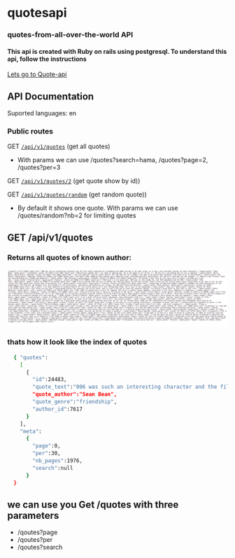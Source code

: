 # quotesapi
### quotes-from-all-over-the-world API
#### This api is created with Ruby on rails using postgresql. To understand this api, follow the instructions

[Lets go to Quote-api](https://quotes-from-all-over-the-world.herokuapp.com/api/v1/quotes)

## API Documentation

Suported languages: en

### Public routes

GET [`/api/v1/quotes`](https://quotes-from-all-over-the-world.herokuapp.com/api/v1/quotes) (get all quotes)
 - With params we can use /quotes?search=hama, /quotes?page=2, /quotes?per=3

GET [`/api/v1/quotes/2`](https://quotes-from-all-over-the-world.herokuapp.com/api/v1/quotes/2) (get quote show by id))

GET [`/api/v1/quotes/random`](https://quotes-from-all-over-the-world.herokuapp.com/api/v1/quotes/random) (get random quote))
  - By default it shows one quote. With params we can use /quotes/random?nb=2 for limiting quotes


## GET /api/v1/quotes

### Returns all quotes of known author:


![A test image](quote-api.png)

### thats how it look like the index of quotes

```sh
  { "quotes":
    [
      {
        "id":24483,
        "quote_text":"006 was such an interesting character and the film really explored his friendship with Bond and how it all went wrong, so it was a very personal journey for both characters.",
        "quote_author":"Sean Bean",
        "quote_genre":"friendship",
        "author_id":7617
      }
    ],
    "meta":
      {
        "page":0,
        "per":30,
        "nb_pages":1976,
        "search":null
      }
  }
```
## we can use you Get /quotes with three parameters
* /qoutes?page
* /qoutes?per
* /qoutes?search
